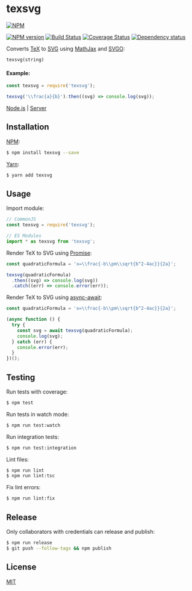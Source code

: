 # texsvg

[![NPM](https://nodei.co/npm/texsvg.png)](https://nodei.co/npm/texsvg/)

[![NPM version](https://img.shields.io/npm/v/texsvg.svg)](https://www.npmjs.com/package/texsvg)
[![Build Status](https://travis-ci.org/remarkablemark/texsvg.svg?branch=master)](https://travis-ci.org/remarkablemark/texsvg)
[![Coverage Status](https://coveralls.io/repos/github/remarkablemark/texsvg/badge.svg?branch=master)](https://coveralls.io/github/remarkablemark/texsvg?branch=master)
[![Dependency status](https://david-dm.org/remarkablemark/texsvg.svg)](https://david-dm.org/remarkablemark/texsvg)

Converts [TeX](https://en.wikipedia.org/wiki/TeX) to [SVG](https://en.wikipedia.org/wiki/Scalable_Vector_Graphics) using [MathJax](https://www.mathjax.org/) and [SVGO](https://github.com/svg/svgo):

```
texsvg(string)
```

#### Example:

```js
const texsvg = require('texsvg');

texsvg('\\frac{a}{b}').then((svg) => console.log(svg));
```

[Node.js](https://repl.it/@remarkablemark/texsvg) | [Server](https://repl.it/@remarkablemark/texsvg-server)

## Installation

[NPM](https://www.npmjs.com/package/texsvg):

```sh
$ npm install texsvg --save
```

[Yarn](https://yarnpkg.com/package/texsvg):

```sh
$ yarn add texsvg
```

## Usage

Import module:

```js
// CommonJS
const texsvg = require('texsvg');

// ES Modules
import * as texsvg from 'texsvg';
```

Render TeX to SVG using [Promise](https://developer.mozilla.org/en-US/docs/Web/JavaScript/Reference/Global_Objects/Promise):

```js
const quadraticFormula = 'x=\\frac{-b\\pm\\sqrt{b^2-4ac}}{2a}';

texsvg(quadraticFormula)
  .then((svg) => console.log(svg))
  .catch((err) => console.error(err));
```

Render TeX to SVG using [async-await](https://developer.mozilla.org/en-US/docs/Web/JavaScript/Reference/Global_Objects/Promise):

```js
const quadraticFormula = 'x=\\frac{-b\\pm\\sqrt{b^2-4ac}}{2a}';

(async function () {
  try {
    const svg = await texsvg(quadraticFormula);
    console.log(svg);
  } catch (err) {
    console.error(err);
  }
})();
```

## Testing

Run tests with coverage:

```sh
$ npm test
```

Run tests in watch mode:

```sh
$ npm run test:watch
```

Run integration tests:

```sh
$ npm run test:integration
```

Lint files:

```sh
$ npm run lint
$ npm run lint:tsc
```

Fix lint errors:

```sh
$ npm run lint:fix
```

## Release

Only collaborators with credentials can release and publish:

```sh
$ npm run release
$ git push --follow-tags && npm publish
```

## License

[MIT](https://github.com/remarkablemark/texsvg/blob/master/LICENSE)
